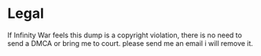 <h1>Legal</h1>
If Infinity War feels this dump is a copyright violation, there is no need to send a DMCA or bring me to court. please send me an email i will remove it.
